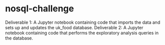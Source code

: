 # nosql-challenge
Deliverable 1: A Jupyter notebook containing code that imports the data and sets up and updates the uk_food database.  Deliverable 2: A Jupyter notebook containing code that performs the exploratory analysis queries in the database.
